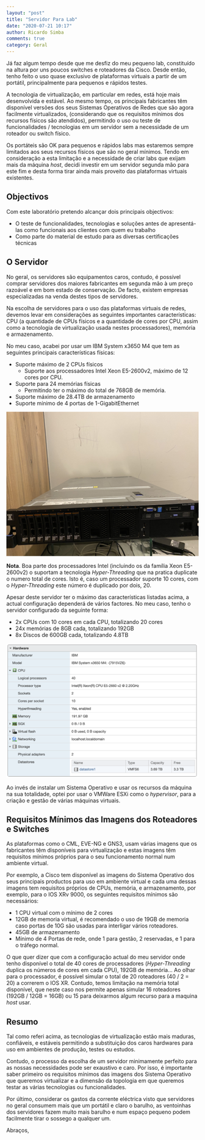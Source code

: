 ```yaml
---
layout: "post"
title: "Servidor Para Lab"
date: "2020-07-21 10:17"
author: Ricardo Simba
comments: true
category: Geral
---
```

Já faz algum tempo desde que me desfiz do meu pequeno lab, constituído na altura por uns poucos switches e roteadores da Cisco. Desde então, tenho feito o uso quase exclusivo de plataformas virtuais a partir de um portátil, principalmente para pequenos e rápidos testes.

A tecnologia de virtualização, em particular em redes, está hoje mais desenvolvida e estável. Ao mesmo tempo, os principais fabricantes têm disponível versões dos seus Sistemas Operativos de Redes que são agora facilmente virtualizados, (considerando que os requisitos mínimos dos recursos físicos são atendidos), permitindo o uso ou teste de funcionalidades / tecnologias em um servidor sem a necessidade de um roteador ou switch físico.

Os portáteis são OK para pequenos e rápidos labs mas estaremos sempre limitados aos seus recursos físicos que são no geral mínimos. Tendo em consideração a esta limitação e a necessidade de criar labs que exijam mais da máquina *host*, decidi investir em um servidor segunda mão para este fim e desta forma tirar ainda mais proveito das plataformas virtuais existentes.

## Objectivos

Com este laboratório pretendo alcançar dois principais objectivos:
- O teste de funcionalidades, tecnologias e soluções antes de apresentá-las como funcionais aos clientes com quem eu trabalho
- Como parte do material de estudo para as diversas certificações técnicas

## O Servidor

No geral, os servidores são equipamentos caros, contudo, é possível comprar servidores dos maiores fabricantes em segunda mão à um preço razoável e em bom estado de conservação. De facto, existem empresas especializadas na venda destes tipos de servidores.

Na escolha de servidores para o uso das plataformas virtuais de redes, devemos levar em considerações as seguintes importantes características: CPU (a quantidade de CPUs físicos e a quantidade de cores por CPU, assim como a tecnologia de virtualização usada nestes processadores), memória e armazenamento.

No meu caso, acabei por usar um IBM System x3650 M4 que tem as seguintes principais características físicas:
- Suporte máximo de 2 CPUs físicos
	- Suporte aos processadores Intel Xeon E5-2600v2, máximo de 12 cores por CPU.
- Suporte para 24 memórias físicas
	- Permitindo ter o máximo do total de 768GB de memória.
- Suporte máximo de 28.4TB de armazenamento
- Suporte mínimo de 4 portas de 1-GigabitEthernet

<img src="/assets/s1.png" class="align-center">


**Nota**. Boa parte dos processadores Intel (incluindo os da família Xeon E5-2600v2) o suportam a tecnologia *Hyper-Threading* que na pratica duplicate o numero total de cores. Isto é, caso um processador suporte 10 cores, com o *Hyper-Threading* este número é duplicado por dois, 20.

Apesar deste servidor ter o máximo das características listadas acima, a actual configuração dependerá de vários factores. No meu caso, tenho o servidor configurado da seguinte forma:
- 2x CPUs com 10 cores em cada CPU, totalizando 20 cores
- 24x memórias de 8GB cada, totalizando 192GB
- 8x Discos de 600GB cada, totalizando 4.8TB

<img src="/assets/ESXi.jpg" class="align-center">

Ao invés de instalar um Sistema Operativo e usar os recursos da máquina na sua totalidade, optei por usar o VMWare ESXi como o *hypervisor*, para a criação e gestão de várias máquinas virtuais.

## Requisitos Mínimos das Imagens dos Roteadores e Switches

As plataformas como o CML, EVE-NG e GNS3, usam várias imagens que os fabricantes têm disponíveis para virtualização e estas imagens têm requisitos mínimos próprios para o seu funcionamento normal num ambiente virtual.

Por exemplo, a Cisco tem disponível as imagens do Sistema Operativo dos seus principais productos para uso em ambiente virtual e cada uma dessas imagens tem requisitos próprios de CPUs, memória, e armazenamento, por exemplo, para o IOS XRv 9000, os seguintes requisitos mínimos são necessários:
- 1 CPU virtual com o mínimo de 2 cores
- 12GB de memoria virtual, é recomendado o uso de 19GB de memoria caso portas de 10G são usadas para interligar vários roteadores.
- 45GB de armazenamento
- Mínimo de 4 Portas de rede, onde 1 para gestão, 2 reservadas, e 1 para o tráfego normal.

O que quer dizer que com a configuração actual do meu servidor onde tenho disponível o total de 40 cores de processadores (*Hyper-Threading* duplica os números de cores em cada CPU), 192GB de memória… Ao olhar para o processador, é possível simular o total de 20 roteadores (40 / 2 = 20) a correrem o IOS XR. Contudo, temos limitação na memória total disponível, que neste caso nos permite apenas simular 16 roteadores (192GB / 12GB = 16GB) ou 15 para deixarmos algum recurso para a maquina *host* usar.

## Resumo

Tal como referi acima, as tecnologias de virtualização estão mais maduras, confiáveis, e estáveis permitindo a substituição dos caros hardwares para uso em ambientes de produção, testes ou estudos.

Contudo, o processo da escolha de um servidor minimamente perfeito para as nossas necessidades pode ser exaustivo e caro. Por isso, é importante saber primeiro os requisitos mínimos das imagens dos Sistema Operativo que queremos virtualizar e a dimensão da topologia em que queremos testar as várias tecnologias ou funcionalidades.

Por último, considerar os gastos da corrente eléctrica visto que servidores no geral consumem mais que um portátil e claro o barulho, as ventoinhas dos servidores fazem muito mais barulho e num espaço pequeno podem facilmente tirar o sossego a qualquer um.

Abraços,
